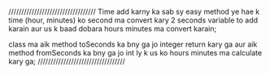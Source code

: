 
//////////////////////////////////
 Time add karny ka sab sy easy method ye hae k time (hour, minutes) ko second ma convert kary
2 seconds variable to add karain 
aur us k baad dobara hours minutes ma convert karain;

class ma aik method toSeconds ka bny ga jo integer return kary ga
aur aik method fromSeconds ka bny ga jo int ly k us ko hours minutes ma calculate kary ga;
//////////////////////////////////
